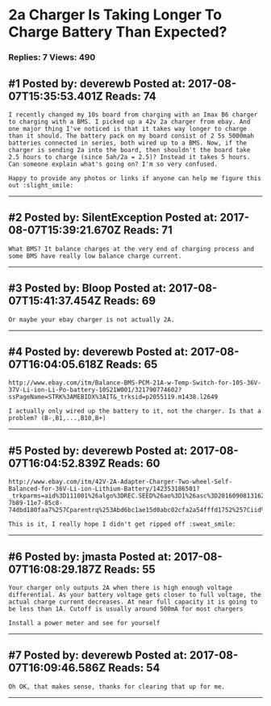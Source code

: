 # 2a Charger Is Taking Longer To Charge Battery Than Expected?

### Replies: 7 Views: 490

## \#1 Posted by: deverewb Posted at: 2017-08-07T15:35:53.401Z Reads: 74

```
I recently changed my 10s board from charging with an Imax B6 charger to charging with a BMS. I picked up a 42v 2a charger from ebay. And one major thing I've noticed is that it takes way longer to charge than it should. The battery pack on my board consist of 2 5s 5000mah batteries connected in series, both wired up to a BMS. Now, if the charger is sending 2a into the board, then shouldn't the board take 2.5 hours to charge (since 5ah/2a = 2.5)? Instead it takes 5 hours. Can someone explain what's going on? I'm so very confused.

Happy to provide any photos or links if anyone can help me figure this out :slight_smile:
```

---
## \#2 Posted by: SilentException Posted at: 2017-08-07T15:39:21.670Z Reads: 71

```
What BMS? It balance charges at the very end of charging process and some BMS have really low balance charge current.
```

---
## \#3 Posted by: Bloop Posted at: 2017-08-07T15:41:37.454Z Reads: 69

```
Or maybe your ebay charger is not actually 2A.
```

---
## \#4 Posted by: deverewb Posted at: 2017-08-07T16:04:05.618Z Reads: 65

```
http://www.ebay.com/itm/Balance-BMS-PCM-21A-w-Temp-Switch-for-10S-36V-37V-Li-ion-Li-Po-battery-10S21W001/321790774602?ssPageName=STRK%3AMEBIDX%3AIT&_trksid=p2055119.m1438.l2649

I actually only wired up the battery to it, not the charger. Is that a problem? (B-,B1,...,B10,B+)
```

---
## \#5 Posted by: deverewb Posted at: 2017-08-07T16:04:52.839Z Reads: 60

```
http://www.ebay.com/itm/42V-2A-Adapter-Charger-Two-wheel-Self-Balanced-for-36V-Li-ion-Lithium-Battery/142353186501?_trkparms=aid%3D111001%26algo%3DREC.SEED%26ao%3D1%26asc%3D20160908131621%26meid%3D540a25cfcb0d474eb7e4f81476246ca7%26pid%3D100678%26rk%3D2%26rkt%3D4%26sd%3D371996513753&_trksid=p2481888.c100678.m3607&_trkparms=pageci%253A54c8058b-7b89-11e7-85c8-74dbd180faa7%257Cparentrq%253Abd6bc1ae15d0abc02cfa2a54fffd1752%257Ciid%253A1

This is it, I really hope I didn't get ripped off :sweat_smile:
```

---
## \#6 Posted by: jmasta Posted at: 2017-08-07T16:08:29.187Z Reads: 55

```
Your charger only outputs 2A when there is high enough voltage differential. As your battery voltage gets closer to full voltage, the actual charge current decreases. At near full capacity it is going to be less than 1A. Cutoff is usually around 500mA for most chargers 

Install a power meter and see for yourself
```

---
## \#7 Posted by: deverewb Posted at: 2017-08-07T16:09:46.586Z Reads: 54

```
Oh OK, that makes sense, thanks for clearing that up for me.
```

---
